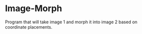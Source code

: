 # Image-Morph
Program that will take image 1 and morph it into image 2 based on coordinate placements.
